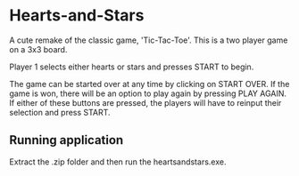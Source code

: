 # Hearts-and-Stars
A cute remake of the classic game, 'Tic-Tac-Toe'. This is a two player game on a 3x3 board. 

Player 1 selects either hearts or stars and presses START to begin. 

The game can be started over at any time by clicking on START OVER. If the game is won, there will be an option to play again by pressing PLAY AGAIN. If either of these buttons are pressed, the players will have to reinput their selection and press START. 

## Running application
Extract the .zip folder and then run the heartsandstars.exe. 
